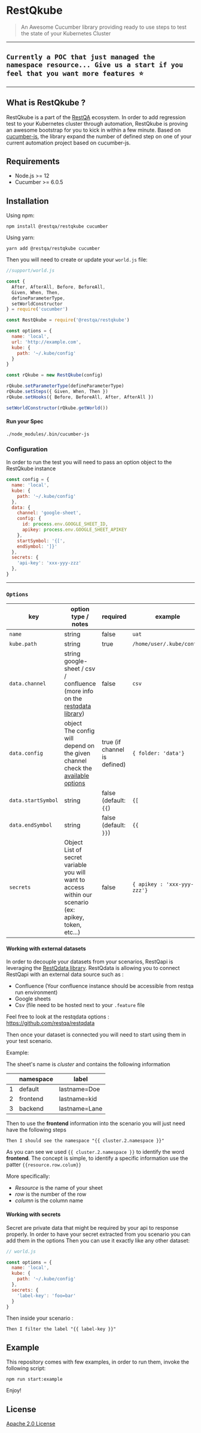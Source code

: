 # RestQkube

> An Awesome Cucumber library providing ready to use steps to test the state of your Kubernetes Cluster

---
## `Currently a POC that just managed the namespace resource... Give us a start if you feel that you want more features ⭐️`
---

## What is RestQkube ?

RestQkube is a part of the [RestQA](https://restqa.io) ecosystem.
In order to add regression test to your Kubernetes cluster  through automation, RestQkube is proving an awesome bootstrap for you to kick in within a few minute.
Based on [cucumber-js](https://github.com/cucumber/cucumber-js), the library expand the number of defined step on one of your current automation project based on cucumber-js.

## Requirements

* Node.js >= 12
* Cucumber >= 6.0.5

## Installation

Using npm:

```
npm install @restqa/restqkube cucumber
```

Using yarn:

```
yarn add @restqa/restqkube cucumber
```

Then you will need to create or update your `world.js` file:

```js
//support/world.js

const {
  After, AfterAll, Before, BeforeAll,
  Given, When, Then,
  defineParameterType,
  setWorldConstructor
} = require('cucumber')

const RestQkube = require('@restqa/restqkube')

const options = {
  name: 'local',
  url: 'http://example.com',
  kube: {
    path: '~/.kube/config'
  }
}

const rQkube = new RestQkube(config)

rQkube.setParameterType(defineParameterType)
rQkube.setSteps({ Given, When, Then })
rQkube.setHooks({ Before, BeforeAll, After, AfterAll })

setWorldConstructor(rQkube.getWorld())
```

#### Run your Spec

```
./node_modules/.bin/cucumber-js
```

### Configuration

In order to run the test you will need to pass an option object to the RestQkube instance

```js
const config = {
  name: 'local',
  kube: {
    path: '~/.kube/config'
  },
  data: {
    channel: 'google-sheet',
    config: {
      id: process.env.GOOGLE_SHEET_ID,
      apikey: process.env.GOOGLE_SHEET_APIKEY
    },
    startSymbol: '{[',
    endSymbol: ']}'
  },
  secrets: {
    'api-key': 'xxx-yyy-zzz'
  },
}

```

-------------------------------

### `Options`

key | option type / notes | required | example
----|---------------------| -------- | -------
`name` | string | false | `uat`
`kube.path` | string | true | `/home/user/.kube/config`
`data.channel` | string <br /> google-sheet / csv / confluence (more info on the [restqdata library](https://github.com/restqa/restqdata)) | false | `csv`
`data.config` | object <br/> The config will depend on the given channel check the [available options](https://github.com/restqa/restqdata#options) | true (if channel is defined) | `{ folder: 'data'}`
`data.startSymbol` | string | false <br /> (default: `{{`) | `{[`
`data.endSymbol` | string | false <br /> (default: `}}`) |  `{{`
`secrets` | Object <br /> List of secret variable you will want to access within our scenario (ex: apikey, token, etc...) | false |  `{ apikey : 'xxx-yyy-zzz'}`

#### Working with external datasets

In order to decouple your datasets from your scenarios, RestQapi is leveraging the [RestQdata library](https://github.com/restqapi/restqdata).
RestQdata is allowing you to connect RestQapi with an external data source such as :

* Confluence (Your confluence instance should be accessible from restqa run environment)
* Google sheets
* Csv (file need to be hosted next to your `.feature` file

Feel free to look at the restqdata options : https://github.com/restqa/restqdata

Then once your dataset is connected you will need to start using them in your test scenario.

Example:

The sheet's name is *cluster* and contains the following information

|   | namespace | label             |
| --| --------- | ----------------- |
| 1 | default   | lastname=Doe      |
| 2 | frontend  | lastname=kid      |
| 3 | backend   | lastname=Lane     |

Then to use the **frontend** information into the scenario you will just need have the following steps

```gherkin
Then I should see the namespace "{{ cluster.2.namespace }}"
```

As you can see we used `{{ cluster.2.namespace }}` to identify the word **frontend**.
The concept is simple, to identify a specific information use the patter `{{resource.row.colum}}`

More specifically:

* *Resource* is the name of your sheet
* *row* is the number of the row
* *column* is the column name



#### Working with secrets

Secret are private data that might be required by your api to response properly.
In order to have your secret extracted from you scenario you can add them in the options
Then you can use it exactly like any other dataset:

```js
// world.js

const options = {
  name: 'local',
  kube: {
    path: '~/.kube/config'
  },
  secrets: {
    'label-key': 'foo=bar'
  }
}
```

Then inside your scenario : 

```gherkin
Then I filter the label "{{ label-key }}"
```


## Example

This repository comes with few examples, in order to run them, invoke the following script:

```
npm run start:example
```


Enjoy!

## License

[Apache 2.0 License](./LICENSE)

